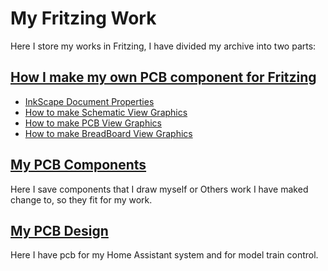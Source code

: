 # My Fritzing Work

Here I store my works in Fritzing, I have divided my archive into two parts:

## [How I make my own PCB component for Fritzing](./How_I_make_my_own_PCB/README.md)

* [InkScape Document Properties](./My_PCB_Components/Instructions/InkScapeDocumentProperties.md)
* [How to make Schematic View Graphics](./My_PCB_Components/Instructions/HowtoMakeSchematicViewGraphics.md)
* [How to make PCB View Graphics](./My_PCB_Components/Instructions/HowtoMakePCBViewGraphics.md)
* [How to make BreadBoard View Graphics](./My_PCB_Components/Instructions/HowtoMakeBreadBoardViewGraphics.md)

## [My PCB Components](./My_PCB_Components/README.md)

Here I save components that I draw myself or Others work I have maked change to, so they fit for my work.

## [My PCB Design](./My_PCB/README.md)

Here I have pcb for my Home Assistant system and for model train control.
